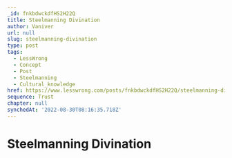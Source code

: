 ```yaml
---
_id: fnkbdwckdfHS2H22Q
title: Steelmanning Divination
author: Vaniver
url: null
slug: steelmanning-divination
type: post
tags:
  - LessWrong
  - Concept
  - Post
  - Steelmanning
  - Cultural_knowledge
href: https://www.lesswrong.com/posts/fnkbdwckdfHS2H22Q/steelmanning-divination
sequence: Trust
chapter: null
synchedAt: '2022-08-30T08:16:35.718Z'
---
```

# Steelmanning Divination

